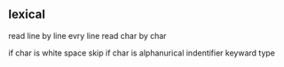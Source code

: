 ## lexical 


read line by line
evry line read char by char 

if char is white space skip
if char is alphanurical 
    indentifier 
    keyward
    type
    